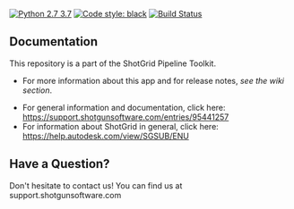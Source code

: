 <!--
[![Reference Documentation](http://img.shields.io/badge/doc-reference-blue.svg)](http://developer.shotgridsoftware.com/tk-framework-lmv)
[![Build Status](https://dev.azure.com/shotgun-ecosystem/Toolkit/_apis/build/status/Frameworks/tk-framework-lmv?branchName=master)](https://dev.azure.com/shotgun-ecosystem/Toolkit/_build/latest?definitionId=44&branchName=master)
[![Linting](https://img.shields.io/badge/PEP8%20by-Hound%20CI-a873d1.svg)](https://houndci.com)
-->
[![Python 2.7 3.7](https://img.shields.io/badge/python-2.7%20%7C%203.7-blue.svg)](https://www.python.org/)
[![Code style: black](https://img.shields.io/badge/code%20style-black-000000.svg)](https://github.com/psf/black)
[![Build Status](https://dev.azure.com/shotgun-ecosystem/Toolkit/_apis/build/status/tk-framework-lmv?repoName=shotgunsoftware%2Ftk-framework-lmv&branchName=master)](https://dev.azure.com/shotgun-ecosystem/Toolkit/_build/latest?definitionId=92&repoName=shotgunsoftware%2Ftk-framework-lmv&branchName=master)


## Documentation
This repository is a part of the ShotGrid Pipeline Toolkit.

- For more information about this app and for release notes, *see the wiki section*.
<!-- - For API Reference, see https://developer.shotgridsoftware.com/tk-framework-lmv -->
- For general information and documentation, click here: https://support.shotgunsoftware.com/entries/95441257
- For information about ShotGrid in general, click here: https://help.autodesk.com/view/SGSUB/ENU

## Have a Question?
Don't hesitate to contact us! You can find us at support.shotgunsoftware.com
